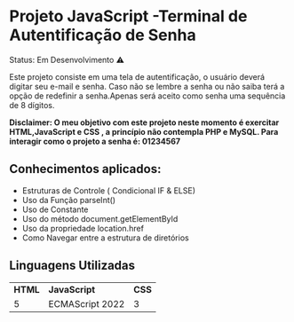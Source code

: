 <h1>Projeto JavaScript -Terminal de Autentificação de Senha</h1>

Status: Em Desenvolvimento ⚠️

Este projeto consiste em uma tela de autentificação, o usuário deverá digitar seu e-mail e senha. Caso não se lembre a senha ou não saiba terá a opção de redefinir a senha.Apenas será aceito como senha uma sequência de 8 dígitos.

<strong>Disclaimer: O meu objetivo com este projeto neste momento é exercitar HTML,JavaScript e CSS , a princípio não contempla PHP e MySQL.
Para interagir como o projeto a senha é: 01234567</strong>


<h2>Conhecimentos aplicados:</h2>

+ Estruturas de Controle ( Condicional IF & ELSE)
+ Uso da Função parseInt()
+ Uso de Constante
+ Uso do método document.getElementById
+ Uso da propriedade location.href
+ Como Navegar entre a estrutura de diretórios


<h2>Linguagens Utilizadas</h2>
<table>
<tr>
<td><strong>HTML</strong></td>
<td><strong>JavaScript</strong></td>
<td><strong>CSS</strong></td>
</tr>
<tr>
<td>5</td>
<td>ECMAScript 2022</td>
<td>3</td>
</tr>
</table>



